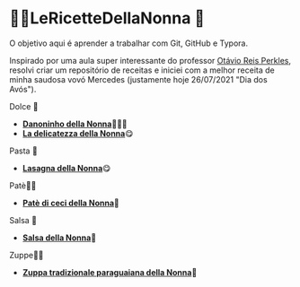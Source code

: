 # :woman_cook:LeRicetteDellaNonna :older_woman:

O objetivo aqui é aprender a trabalhar com Git, GitHub e Typora.

Inspirado por uma aula super interessante do professor [Otávio Reis Perkles](https://github.com/Perkles), resolvi criar um repositório de receitas e iniciei com a melhor receita de minha saudosa vovó Mercedes (justamente hoje 26/07/2021 "Dia dos Avós").

Dolce :cake:

* [**Danoninho della Nonna**](https://github.com/CristiamVasques/LeRicetteDellaNonna/tree/main/Ricette/DanoninhoDellaNonna.md):strawberry::banana::coconut:
* [**La delicatezza della Nonna**](https://github.com/CristiamVasques/LeRicetteDellaNonna/tree/main/Ricette/LaDelicatezzaDellaNonna.md):yum:

Pasta :spaghetti:

* [**Lasagna della Nonna**](https://github.com/CristiamVasques/LeRicetteDellaNonna/tree/main/Ricette/LasagnaDellaNonna.md):yum:

Patè:bowl_with_spoon::bread:

- [**Patè di ceci della Nonna**](https://github.com/CristiamVasques/LeRicetteDellaNonna/tree/main/Ricette/PatèDiCeciDellaNonna.md):bowl_with_spoon:

Salsa :tomato:

* [**Salsa della Nonna**](https://github.com/CristiamVasques/LeRicetteDellaNonna/tree/main/Ricette/SalsaDellaNonna.md):tomato:

Zuppe:bowl_with_spoon::bread:

- [**Zuppa tradizionale paraguaiana della Nonna**](https://github.com/CristiamVasques/LeRicetteDellaNonna/tree/main/Ricette/ZuppaTradizionaleParaguaianaDellaNonna.md):bowl_with_spoon:
